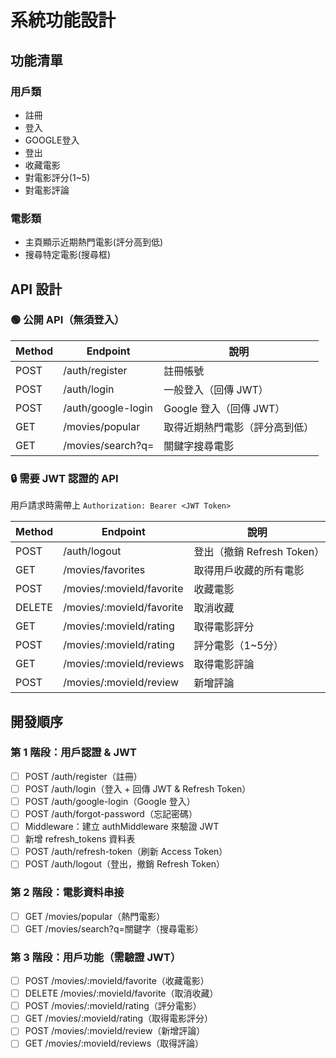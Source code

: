 # 系統功能設計

## 功能清單

### 用戶類
- 註冊
- 登入
- GOOGLE登入
- 登出
- 收藏電影
- 對電影評分(1~5)
- 對電影評論

### 電影類
- 主頁顯示近期熱門電影(評分高到低)
- 搜尋特定電影(搜尋框)

## API 設計

### 🟢 公開 API（無須登入）

| Method | Endpoint | 說明 |
|--------|----------|------|
| POST | /auth/register | 註冊帳號 |
| POST | /auth/login | 一般登入（回傳 JWT） |
| POST | /auth/google-login | Google 登入（回傳 JWT） |
| GET | /movies/popular | 取得近期熱門電影（評分高到低） |
| GET | /movies/search?q= | 關鍵字搜尋電影 |

### 🔒 需要 JWT 認證的 API
用戶請求時需帶上 `Authorization: Bearer <JWT Token>`

| Method | Endpoint | 說明 |
|--------|----------|------|
| POST | /auth/logout | 登出（撤銷 Refresh Token） |
| GET | /movies/favorites | 取得用戶收藏的所有電影 |
| POST | /movies/:movieId/favorite | 收藏電影 |
| DELETE | /movies/:movieId/favorite | 取消收藏 |
| GET | /movies/:movieId/rating | 取得電影評分 |
| POST | /movies/:movieId/rating | 評分電影（1~5分） |
| GET | /movies/:movieId/reviews | 取得電影評論 |
| POST | /movies/:movieId/review | 新增評論 |

## 開發順序

### 第 1 階段：用戶認證 & JWT
- [ ] POST /auth/register（註冊）
- [ ] POST /auth/login（登入 + 回傳 JWT & Refresh Token）
- [ ] POST /auth/google-login（Google 登入）
- [ ] POST /auth/forgot-password（忘記密碼）
- [ ] Middleware：建立 authMiddleware 來驗證 JWT
- [ ] 新增 refresh_tokens 資料表
- [ ] POST /auth/refresh-token（刷新 Access Token）
- [ ] POST /auth/logout（登出，撤銷 Refresh Token）

### 第 2 階段：電影資料串接
- [ ] GET /movies/popular（熱門電影）
- [ ] GET /movies/search?q=關鍵字（搜尋電影）

### 第 3 階段：用戶功能（需驗證 JWT）
- [ ] POST /movies/:movieId/favorite（收藏電影）
- [ ] DELETE /movies/:movieId/favorite（取消收藏）
- [ ] POST /movies/:movieId/rating（評分電影）
- [ ] GET /movies/:movieId/rating（取得電影評分）
- [ ] POST /movies/:movieId/review（新增評論）
- [ ] GET /movies/:movieId/reviews（取得評論）